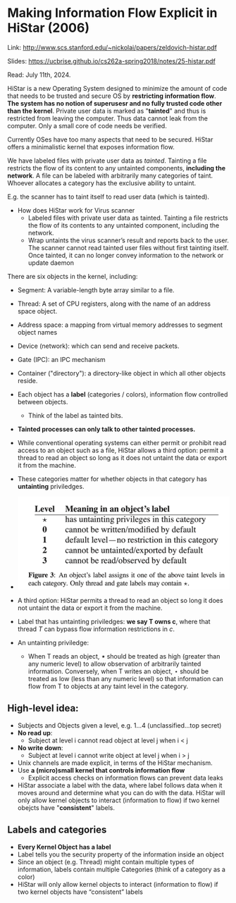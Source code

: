 # Making Information Flow Explicit in HiStar (2006)  

Link: http://www.scs.stanford.edu/~nickolai/papers/zeldovich-histar.pdf

Slides: https://ucbrise.github.io/cs262a-spring2018/notes/25-histar.pdf

Read: July 11th, 2024.

HiStar is a new Operating System designed to minimize the amount of code that needs to be trusted and secure OS by **restricting information flow**. **The system has no notion of superusesr and no fully trusted code other than the kernel**. Private user data is marked as "**tainted**" and thus is restricted from leaving the computer. Thus data cannot leak from the computer. Only a small core of code needs be verified.

Currently OSes have too many aspects that need to be secured. HiStar offers a minimalistic kernel that exposes information flow. 

We have labeled files with private user data as *tainted*. Tainting a file restricts the flow of its content to any untainted components, **including the network**. A file can be labeled with arbitrarily many categories of taint. Whoever allocates a category has the exclusive ability to untaint. 

E.g. the scanner has to taint itself to read user data (which is tainted). 

* How does HiStar work for Virus scanner
  * Labeled files with private user data as tainted. Tainting a file restricts the flow of its contents to any untainted component, including the network. 
  * Wrap untaints the virus scanner’s result and reports back to the user. The scanner cannot read tainted user files without first tainting itself. Once tainted, it can no longer convey information to the network or update daemon

There are six objects in the kernel, including: 
* Segment: A variable-length byte array similar to a file. 
* Thread: A set of CPU registers, along with the name of an address space object.
* Address space: a mapping from virtual memory addresses to segment object names
* Device (network): which can send and receive packets.
* Gate (IPC): an IPC mechanism
* Container ("directory"): a directory-like object in which all other objects reside. 
* Each object has a **label** (categories / colors), information flow controlled between objects. 
  * Think of the label as tainted bits.
* **Tainted processes can only talk to other tainted processes.**
* While conventional operating systems can either permit or prohibit read access to an object such as a file, HiStar allows a third option: permit a thread to read an object so long as it does not untaint the data or export it from the machine.
* These categories matter for whether objects in that category has **untainting** priviledges. 
* ![alt text](images/57-histar/taint-category.png)
* A third option: HiStar permits a thread to read an object so long it does not untaint the data or export it from the machine.
* Label that has untainting priviledges: **we say T owns c**, where that thread $T$ can bypass flow information restrictions in $c$. 

* An untainting priviledge:
  * When T reads an object, **⋆** should be treated as high (greater than any numeric level) to allow observation of arbitrarily tainted information. Conversely, when T writes an object, ⋆ should be treated as low (less than any numeric level) so that information can flow from T to objects at any taint level in the category.

## High-level idea: 
* Subjects and Objects given a level, e.g. 1...4 (unclassified...top secret)
* **No read up**:
  * Subject at level i cannot read object at level j when i < j
* **No write down**:
  * Subject at level i cannot write object at level j when i > j
* Unix channels are made explicit, in terms of the HiStar mechanism.
* Use **a (micro)small kernel that controls information flow**
  * Explicit access checks on information flows can prevent data leaks
* HiStar associate a label with the data, where label follows data when it moves around and determine what you can do with the data. HiStar will only allow kernel objects to interact (information to flow) if two kernel obejcts have "**consistent**" labels. 

## Labels and categories

* **Every Kernel Object has a label**
* Label tells you the security property of the information inside an object
* Since an object (e.g. Thread) might contain multiple types of information, labels contain multiple Categories (think of a category as a color)
* HiStar will only allow kernel objects to interact (information to flow) if two kernel objects have “consistent” labels